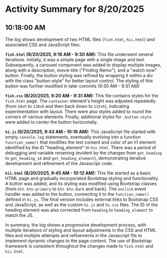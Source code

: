 # Activity Summary for 8/20/2025

## 10:18:00 AM
The log shows development of two HTML files (`fish.html`, `hii.html`) and associated CSS and JavaScript files.

**`fish.html` (8/20/2025, 9:18 AM - 9:30 AM):** This file underwent several iterations.  Initially, it was a simple page with a single image and text.  Subsequently, a carousel component was added to display multiple images, along with a description, movie title ("Finding Nemo"), and a "watch now" button.  Finally,  the button styling was refined by wrapping it within a div with the class "button-style" for better layout control.  The styling of this button was further modified in later commits (9:30 AM - 9:31 AM)

**`fish.css` (8/20/2025, 9:20 AM - 9:31 AM):** This file contains styles for the `fish.html` page.  The `container` element's height was adjusted repeatedly (from `10vh` to `130vh` and then back down to `115vh`), indicating experimentation with layout.  There were also styles added to round the corners of various elements.  Finally,  additional styles for `.button-style`  were added to center the button horizontally.


**`hi.js` (8/20/2025, 9:43 AM - 10:16 AM):**  This JavaScript file started with empty `console.log` statements, eventually evolving into a function `function_name()` that modifies the text content and color of an h1 element identified by the ID "heading_element"  in `hii.html`.  There was a period of debugging and variable renaming  (evident by the changes from `get_heading` to `get_heading_id` and `get_heading_element`),  demonstrating iterative development and refinement of the Javascript code.

**`hii.html` (8/20/2025, 9:45 AM - 10:12 AM):** This file started as a basic HTML page and gradually incorporated Bootstrap styling and functionality.  A button was added, and its styling was modified using Bootstrap classes (from `btn btn-primary` to `btn btn-dark` and back).  The `onclick` event handler was added to the button, connecting it to the  `function_name()` defined in `hi.js`. The final version includes external links to Bootstrap CSS and JavaScript, as well as the custom `hi.js` and `hi.css` files.  The ID of the heading element was also corrected from `heading` to `heading_element` to match the JS.

In summary, the log shows a progressive development process, with multiple iterations of styling and layout adjustments in the CSS and HTML files and multiple attempts and refinements in the Javascript file to implement dynamic changes to the page content.  The use of Bootstrap framework is consistent throughout the changes made to `fish.html` and `hii.html`.
